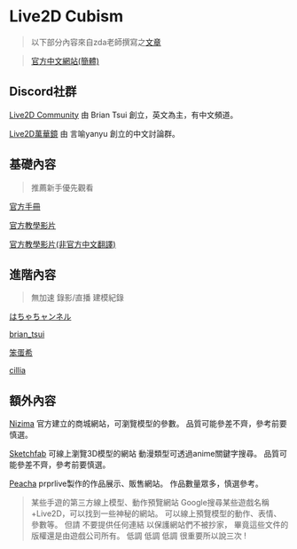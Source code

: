 # Live2D Cubism 

>以下部分內容來自zda老師撰寫之[文章](https://forum.gamer.com.tw/C.php?bsn=60608&snA=3363)

>[官方中文網站(簡體)](https://forum.gamer.com.tw/C.php?bsn=60608&snA=3363)

## Discord社群

[Live2D Community](http://discord.gg/live2d)
由 Brian Tsui 創立，英文為主，有中文頻道。

[Live2D萬華鏡](https://discord.gg/V4Qkubn)
由 言喻yanyu 創立的中文討論群。

## 基礎內容
>推薦新手優先觀看

[官方手冊](https://docs.live2d.com/zh-CHS/)

[官方教學影片](https://www.youtube.com/playlist?list=PLqbLt-S6_fh6U_Y7a8CyaA05GqvcJmNln)

[官方教學影片(非官方中文翻譯)](https://www.bilibili.com/video/BV117411B7r6/?p=1)

## 進階內容
>無加速 錄影/直播 建模紀錄

[はちゃちャンネル](https://www.youtube.com/channel/UCQn11OvxTnBMCPINvDcl4Wg/videos)

[brian_tsui](https://www.youtube.com/c/briantsui/videos
)

[笨蛋希](https://www.twitch.tv/sherloh64)

[cillia](https://www.youtube.com/c/kyaami/videos)

## 額外內容

[Nizima](https://nizima.com/)
官方建立的商城網站，可瀏覽模型的參數。
品質可能參差不齊，參考前要慎選。

[Sketchfab](https://sketchfab.com/)
可線上瀏覽3D模型的網站
動漫類型可透過anime關鍵字搜尋。
品質可能參差不齊，參考前要慎選。

[Peacha](https://workshop.bilibili.com/search/work?c=-1&choice=0&p=1)
prprlive製作的作品展示、販售網站。
作品數量眾多，慎選參考。

> 某些手遊的第三方線上模型、動作預覽網站
> Google搜尋某些遊戲名稱+Live2D，可以找到一些神秘的網站。
> 可以線上預覽模型的動作、表情、參數等。
> 但請 不要提供任何連結 以保護網站們不被抄家，
> 畢竟這些文件的版權還是由遊戲公司所有。
> 低調 低調 低調 很重要所以說三次 !




